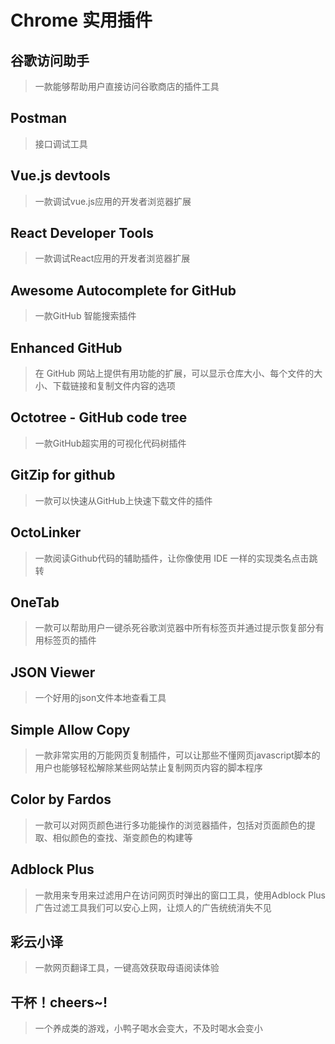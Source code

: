 # Chrome 实用插件

## 谷歌访问助手
> 一款能够帮助用户直接访问谷歌商店的插件工具

## Postman
> 接口调试工具

## Vue.js devtools
> 一款调试vue.js应用的开发者浏览器扩展

## React Developer Tools
> 一款调试React应用的开发者浏览器扩展

## Awesome Autocomplete for GitHub
> 一款GitHub 智能搜索插件

## Enhanced GitHub
> 在 GitHub 网站上提供有用功能的扩展，可以显示仓库大小、每个文件的大小、下载链接和复制文件内容的选项

## Octotree - GitHub code tree
> 一款GitHub超实用的可视化代码树插件

## GitZip for github
> 一款可以快速从GitHub上快速下载文件的插件

## OctoLinker
> 一款阅读Github代码的辅助插件，让你像使用 IDE 一样的实现类名点击跳转

## OneTab
> 一款可以帮助用户一键杀死谷歌浏览器中所有标签页并通过提示恢复部分有用标签页的插件

## JSON Viewer
> 一个好用的json文件本地查看工具

## Simple Allow Copy
> 一款非常实用的万能网页复制插件，可以让那些不懂网页javascript脚本的用户也能够轻松解除某些网站禁止复制网页内容的脚本程序

## Color by Fardos
> 一款可以对网页颜色进行多功能操作的浏览器插件，包括对页面颜色的提取、相似颜色的查找、渐变颜色的构建等

## Adblock Plus
> 一款用来专用来过滤用户在访问网页时弹出的窗口工具，使用Adblock Plus广告过滤工具我们可以安心上网，让烦人的广告统统消失不见

## 彩云小译
> 一款网页翻译工具，一键高效获取母语阅读体验

## 干杯！cheers~!
> 一个养成类的游戏，小鸭子喝水会变大，不及时喝水会变小